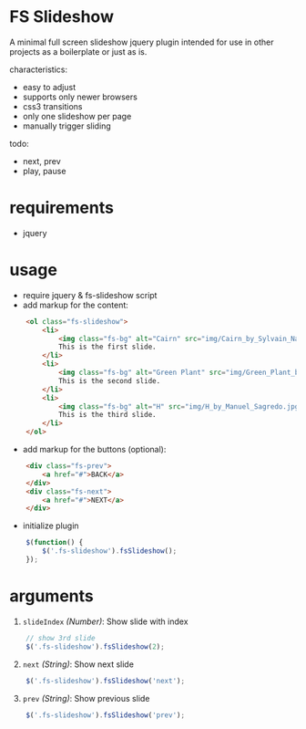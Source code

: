 # FS Slideshow

A minimal full screen slideshow jquery plugin intended for use in other
projects as a boilerplate or just as is.

characteristics:

 * easy to adjust
 * supports only newer browsers
 * css3 transitions
 * only one slideshow per page
 * manually trigger sliding

todo:

 * next, prev
 * play, pause

# requirements

  * jquery

# usage

 * require jquery & fs-slideshow script
 * add markup for the content:

```html
    <ol class="fs-slideshow">
        <li>
            <img class="fs-bg" alt="Cairn" src="img/Cairn_by_Sylvain_Naudin.jpg">
            This is the first slide.
        </li>
        <li>
            <img class="fs-bg" alt="Green Plant" src="img/Green_Plant_by_Simon_Schlegl.jpg">
            This is the second slide.
        </li>
        <li>
            <img class="fs-bg" alt="H" src="img/H_by_Manuel_Sagredo.jpg">
            This is the third slide.
        </li>
    </ol>
```

 * add markup for the buttons (optional):

```html
    <div class="fs-prev">
        <a href="#">BACK</a>
    </div>
    <div class="fs-next">
        <a href="#">NEXT</a>
    </div>
```

 * initialize plugin

```javascript
    $(function() {
        $('.fs-slideshow').fsSlideshow();
    });
```

# arguments

 1. `slideIndex` _(Number)_: Show slide with index

```javascript
    // show 3rd slide
    $('.fs-slideshow').fsSlideshow(2);
```

 2. `next` _(String)_: Show next slide

```javascript
    $('.fs-slideshow').fsSlideshow('next');
```

 3. `prev` _(String)_: Show previous slide

```javascript
    $('.fs-slideshow').fsSlideshow('prev');
```
